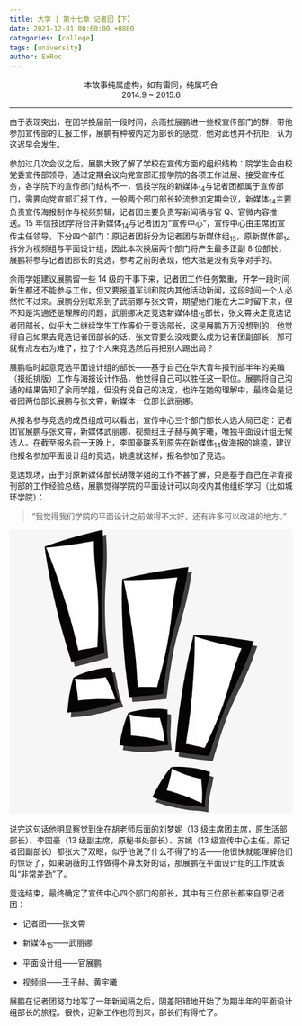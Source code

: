```yaml
---
title: 大学 | 第十七章 记者团【下】
date: 2021-12-01 00:00:00 +0800
categories: [college]
tags: [university]
author: ExRoc
---
```


<center>本故事纯属虚构，如有雷同，纯属巧合</center>
<center>2014.9 ~ 2015.6</center>

----

由于表现突出，在团学换届前一段时间，余雨拉展鹏进一些校宣传部门的群，带他参加宣传部的汇报工作，展鹏有种被内定为部长的感觉，他对此也并不抗拒，认为这迟早会发生。

参加过几次会议之后，展鹏大致了解了学校在宣传方面的组织结构：院学生会由校党委宣传部领导，通过定期会议向党宣部汇报学院的各项工作进展、接受宣传任务，各学院下的宣传部门结构不一，信技学院的新媒体$_{14}$与记者团都属于宣传部门，需要向党宣部汇报工作，一般两个部门部长轮流参加定期会议，新媒体$_{14}$主要负责宣传海报制作与视频剪辑，记者团主要负责写新闻稿与官 Q、官微内容推送。15 年信技团学将合并新媒体$_{14}$与记者团为“宣传中心”，宣传中心由主席团宣传主任领导，下分四个部门：原记者团拆分为记者团与新媒体组$_{15}$，原新媒体部$_{14}$拆分为视频组与平面设计组，因此本次换届两个部门将产生最多正副 8 位部长，展鹏将参与记者团部长的竞选，参考之前的表现，他大抵是没有竞争对手的。

余雨学姐建议展鹏留一些 14 级的干事下来，记者团工作任务繁重，开学一段时间新生都还不能参与工作，但又要报道军训和院内其他活动新闻，这段时间一个人必然忙不过来。展鹏分别联系到了武丽娜与张文霄，期望她们能在大二时留下来，但不知是沟通还是理解的问题，武丽娜决定竞选新媒体组$_{15}$部长，张文霄决定竞选记者团部长，似乎大二继续学生工作等价于竞选部长，这是展鹏万万没想到的，他觉得自己如果去竞选记者团部长的话，张文霄要么没戏要么成为记者团副部长，那可就有点左右为难了，拉了个人来竞选然后再把别人踢出局？

展鹏临时起意竞选平面设计组的部长——基于自己在华大青年报刊部半年的美编（报纸排版）工作与海报设计作品，他觉得自己可以胜任这一职位。展鹏将自己沟通的结果告知了余雨学姐，但没有说自己的决定，也许在她的理解中，最终会是记者团两位部长展鹏与张文霄，新媒体一位部长武丽娜。

从报名参与竞选的成员组成可以看出，宣传中心三个部门部长人选大局已定：记者团官展鹏与张文霄，新媒体武丽娜，视频组王子赫与黄宇曦，唯独平面设计组无候选人。在截至报名前一天晚上，李国豪联系到原先在新媒体$_{14}$做海报的姚逵，建议他报名参加平面设计组的竞选，姚逵就这样，报名参加了竞选。

竞选现场，由于对原新媒体部长胡薇学姐的工作不甚了解，只是基于自己在华青报刊部的工作经验总结，展鹏觉得学院的平面设计可以向校内其他组织学习（比如城环学院）：

> “我觉得我们学院的平面设计之前做得不太好，还有许多可以改进的地方。”

![](/assets/img/posts/college/gantanhao.jpg)

说完这句话他明显察觉到坐在胡老师后面的刘梦妮（13 级主席团主席，原生活部部长）、李国豪（13 级副主席，原秘书处部长）、苏嫣（13 级宣传中心主任，原记者团副部长）都张大了双眼，似乎他说了什么不得了的话——他很快就能理解他们的惊讶了，如果胡薇的工作做得不算太好的话，那展鹏在平面设计组的工作就该叫“非常差劲”了。

竞选结束，最终确定了宣传中心四个部门的部长，其中有三位部长都来自原记者团：

- 记者团——张文霄

- 新媒体$_{15}$——武丽娜

- 平面设计组——官展鹏

- 视频组——王子赫、黄宇曦

展鹏在记者团努力地写了一年新闻稿之后，阴差阳错地开始了为期半年的平面设计组部长的旅程。很快，迎新工作也将到来，部长们有得忙了。

[^1]: 这里用角标 $_{14}$ $_{15}$ 区分 14 级新媒体部门与 15 级宣传中心下的新媒体组
